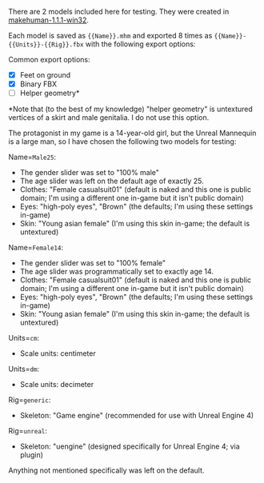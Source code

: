 There are 2 models included here for testing.  They were created in [makehuman-1.1.1-win32](http://download.tuxfamily.org/makehuman/releases/1.1.1/makehuman-1.1.1-win32.zip).

Each model is saved as `{{Name}}.mhm` and exported 8 times as `{{Name}}-{{Units}}-{{Rig}}.fbx` with the following export options:

Common export options:
  - [x] Feet on ground
  - [x] Binary FBX
  - [ ] Helper geometry*

*Note that (to the best of my knowledge) "helper geometry" is untextured vertices of a skirt and male genitalia.  I do not use this option.

The protagonist in my game is a 14-year-old girl, but the Unreal Mannequin is a large man, so I have chosen the following two models for testing:

Name=`Male25`:
  - The gender slider was set to "100% male"
  - The age slider was left on the default age of exactly 25.
  - Clothes: "Female casualsuit01" (default is naked and this one is public domain; I'm using a different one in-game but it isn't public domain)
  - Eyes: "high-poly eyes", "Brown" (the defaults; I'm using these settings in-game)
  - Skin: "Young asian female" (I'm using this skin in-game; the default is untextured)

Name=`Female14`:
  - The gender slider was set to "100% female"
  - The age slider was programmatically set to exactly age 14.
  - Clothes: "Female casualsuit01" (default is naked and this one is public domain; I'm using a different one in-game but it isn't public domain)
  - Eyes: "high-poly eyes", "Brown" (the defaults; I'm using these settings in-game)
  - Skin: "Young asian female" (I'm using this skin in-game; the default is untextured)

Units=`cm`:
  - Scale units: centimeter

Units=`dm`:
  - Scale units: decimeter

Rig=`generic`:
  - Skeleton: "Game engine" (recommended for use with Unreal Engine 4)

Rig=`unreal`:
  - Skeleton: "uengine" (designed specifically for Unreal Engine 4; via plugin)

Anything not mentioned specifically was left on the default.
